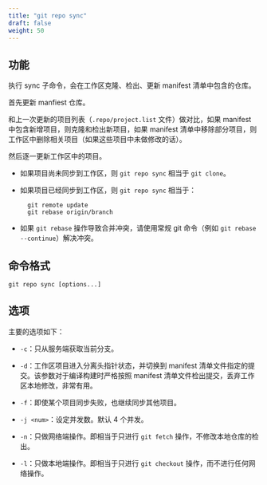 ```yaml
---
title: "git repo sync"
draft: false
weight: 50
---
```


## 功能

执行 sync 子命令，会在工作区克隆、检出、更新 manifest 清单中包含的仓库。

首先更新 manfiest 仓库。

和上一次更新的项目列表（`.repo/project.list` 文件）做对比，如果 manifest 中包含新增项目，则克隆和检出新项目，如果 manifest 清单中移除部分项目，则工作区中删除相关项目（如果这些项目中未做修改的话）。

然后逐一更新工作区中的项目。

+ 如果项目尚未同步到工作区，则 `git repo sync` 相当于 `git clone`。

+ 如果项目已经同步到工作区，则 `git repo sync` 相当于：

        git remote update
        git rebase origin/branch

+ 如果 `git rebase` 操作导致合并冲突，请使用常规 git 命令（例如 `git rebase --continue`）解决冲突。


## 命令格式

    git repo sync [options...]


## 选项

主要的选项如下：

+ `-c`：只从服务端获取当前分支。

+ `-d`：工作区项目进入分离头指针状态，并切换到 manifest 清单文件指定的提交。该参数对于编译构建时严格按照 manifest 清单文件检出提交，丢弃工作区本地修改，非常有用。

+ `-f`：即使某个项目同步失败，也继续同步其他项目。

+ `-j <num>`：设定并发数。默认 4 个并发。

+ `-n`：只做网络端操作。即相当于只进行 `git fetch` 操作，不修改本地仓库的检出。

+ `-l`：只做本地端操作。即相当于只进行 `git checkout` 操作，而不进行任何网络操作。
